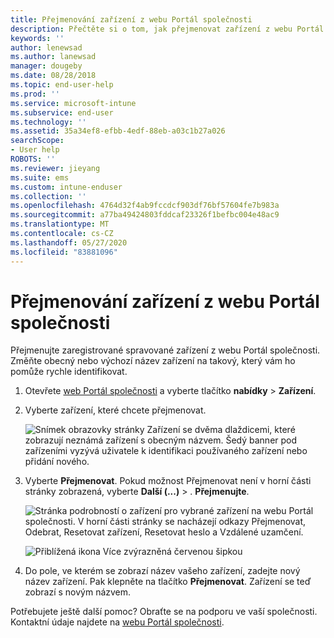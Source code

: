 ```yaml
---
title: Přejmenování zařízení z webu Portál společnosti
description: Přečtěte si o tom, jak přejmenovat zařízení z webu Portál společnosti.
keywords: ''
author: lenewsad
ms.author: lanewsad
manager: dougeby
ms.date: 08/28/2018
ms.topic: end-user-help
ms.prod: ''
ms.service: microsoft-intune
ms.subservice: end-user
ms.technology: ''
ms.assetid: 35a34ef8-efbb-4edf-88eb-a03c1b27a026
searchScope:
- User help
ROBOTS: ''
ms.reviewer: jieyang
ms.suite: ems
ms.custom: intune-enduser
ms.collection: ''
ms.openlocfilehash: 4764d32f4ab9fccdcf903df76bf57604fe7b983a
ms.sourcegitcommit: a77ba49424803fddcaf23326f1befbc004e48ac9
ms.translationtype: MT
ms.contentlocale: cs-CZ
ms.lasthandoff: 05/27/2020
ms.locfileid: "83881096"
---
```

# <a name="rename-your-device-from-the-company-portal-website"></a>Přejmenování zařízení z webu Portál společnosti

Přejmenujte zaregistrované spravované zařízení z webu Portál společnosti. Změňte obecný nebo výchozí název zařízení na takový, který vám ho pomůže rychle identifikovat.

1. Otevřete [web Portál společnosti](https://portal.manage.microsoft.com) a vyberte tlačítko __nabídky__ > __Zařízení__.  

2. Vyberte zařízení, které chcete přejmenovat.

    ![Snímek obrazovky stránky Zařízení se dvěma dlaždicemi, které zobrazují neznámá zařízení s obecným názvem. Šedý banner pod zařízeními vyzývá uživatele k identifikaci používaného zařízení nebo přidání nového.](./media/rename-reset-device-step2-1808.png)   

3. Vyberte **Přejmenovat**. Pokud možnost Přejmenovat není v horní části stránky zobrazená, vyberte **Další (...)**  >  . **Přejmenujte**.   

   ![Stránka podrobností o zařízení pro vybrané zařízení na webu Portál společnosti. V horní části stránky se nacházejí odkazy Přejmenovat, Odebrat, Resetovat zařízení, Resetovat heslo a Vzdálené uzamčení. ](./media/rename-reset-device-1808.png)   

    ![Přiblížená ikona Více zvýrazněná červenou šipkou](./media/rename-reset-device-step3-more-1808.png)  

4. Do pole, ve kterém se zobrazí název vašeho zařízení, zadejte nový název zařízení. Pak klepněte na tlačítko **Přejmenovat**. Zařízení se teď zobrazí s novým názvem.  

Potřebujete ještě další pomoc? Obraťte se na podporu ve vaší společnosti. Kontaktní údaje najdete na [webu Portál společnosti](https://go.microsoft.com/fwlink/?linkid=2010980).  
